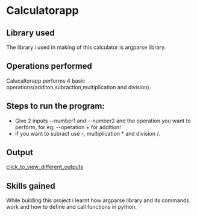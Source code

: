 # Calculatorapp

## Library used
The library i used in making of this calculator is argparse library.

## Operations performed
Calucaltorapp performs 4 basic operations(additon,subraction,multiplication and division).

## Steps to run the program:
- Give 2 inputs --number1 and --number2 and the operation you want to perform, for eg: --operation + for addition!
- if you want to subract use -, multiplication * and division /.

## Output
[click_to_view_different_outputs](https://user-images.githubusercontent.com/85679469/152690138-95c6b181-ccea-4e45-beb2-048cfdfe75d1.PNG)

## Skills gained
While building this project i learnt how argparse library and its commands work and how to define and call functions in python.



